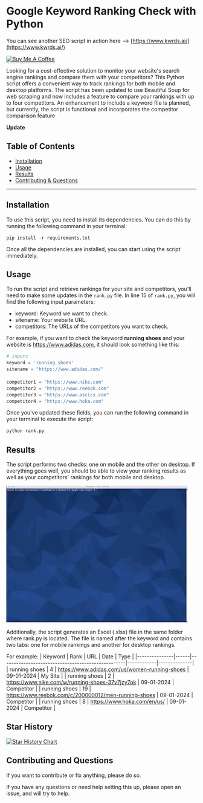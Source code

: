 
# Google Keyword Ranking Check with Python 

You can see another SEO script in action here --> <a href="https://www.kwrds.ai/" rel="follow">[https://www.kwrds.ai/](https://www.kwrds.ai/)</a>


<a href="https://bmc.link/sundios" target="_blank"><img src="https://www.buymeacoffee.com/assets/img/custom_images/orange_img.png" alt="Buy Me A Coffee" style="height: 41px !important;width: 174px !important;box-shadow: 0px 3px 2px 0px rgba(190, 190, 190, 0.5) !important;-webkit-box-shadow: 0px 3px 2px 0px rgba(190, 190, 190, 0.5) !important;" ></a>


Looking for a cost-effective solution to monitor your website's search engine rankings and compare them with your competitors? This Python script offers a convenient way to track rankings for both mobile and desktop platforms. 
The script has been updated to use Beautiful Soup for web scraping and now includes a feature to compare your rankings with up to four competitors. An enhancement to include a keyword file is planned, but currently, the script is functional and incorporates the competitor comparison feature

**Update**

## Table of Contents 

- [Installation](#installation)
- [Usage](#usage)
- [Results](#results)
- [Contributing & Questions](#contributing-and-questions)

---

## Installation

To use this script, you need to install its dependencies. You can do this by running the following command in your terminal:

```shell
pip install -r requirements.txt
```

Once all the dependencies are installed, you can start using the script immediately.

## Usage

To run the script and retrieve rankings for your site and competitors, you'll need to make some updates in the `rank.py` file. In line 15 of `rank.py`, you will find the following input parameters:

- keyword: Keyword we want to check.
- sitename: Your website URL.
- competitors: The URLs of the competitors you want to check.

For example, if you want to check the keyword **running shoes** and your website is https://www.adidas.com, it should look something like this:

```python
# inputs
keyword = 'running shoes'
sitename = "https://www.adidas.com/"

competitor1 = "https://www.nike.com"
competitor2 = "https://www.reebok.com"
competitor3 = "https://www.ascics.com"
competitor4 = "https://www.hoka.com"
```
Once you've updated these fields, you can run the following command in your terminal to execute the script:

```bash
python rank.py

```
## Results

The script performs two checks: one on mobile and the other on desktop. If everything goes well, you should be able to view your ranking results as well as your competitors' rankings for both mobile and desktop.

![Rankings check](rank.gif)

Additionally, the script generates an Excel (.xlsx) file in the same folder where rank.py is located. The file is named after the keyword and contains two tabs: one for mobile rankings and another for desktop rankings.

For example:
| Keyword       | Rank | URL                                               | Date       | Type         |
|---------------|------|---------------------------------------------------|------------|--------------|
| running shoes | 4    | https://www.adidas.com/us/women-running-shoes    | 09-01-2024 | My Site      |
| running shoes | 2    | https://www.nike.com/w/running-shoes-37v7jzy7ok | 09-01-2024 | Competitor  |
| running shoes | 19   | https://www.reebok.com/c/200000012/men-running-shoes | 09-01-2024 | Competitor  |
| running shoes | 8    | https://www.hoka.com/en/us/                      | 09-01-2024 | Competitor  |

## Star History

[![Star History Chart](https://api.star-history.com/svg?repos=sundios/Google-rank-tracker&type=Date)](https://star-history.com/#sundios/Google-rank-tracker&Date)


## Contributing and Questions

If you want to contribute or fix anything, please do so. 

If you have any questions or need help setting this up, please open an issue, and will try to help.












